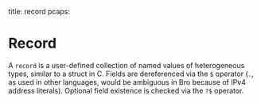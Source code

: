 title: record
pcaps: 

Record
=======

A `record` is a user-defined collection of named values of
heterogeneous types, similar to a struct in C.  Fields are dereferenced via the `$` operator
(`.`, as used in other languages, would be ambiguous in Bro because of
IPv4 address literals).  Optional field existence is checked via the
`?$` operator.


